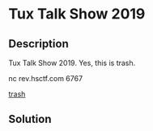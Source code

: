 # Tux Talk Show 2019

## Description

Tux Talk Show 2019. Yes, this is trash.

nc rev.hsctf.com 6767

[trash](trash)

## Solution
